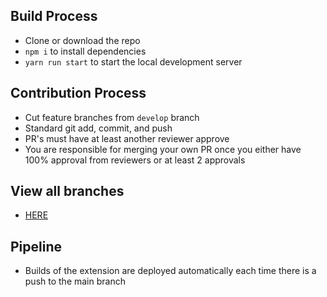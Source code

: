 ## Build Process

- Clone or download the repo
- `npm i` to install dependencies
- `yarn run start` to start the local development server

## Contribution Process

- Cut feature branches from `develop` branch
- Standard git add, commit, and push
- PR's must have at least another reviewer approve
- You are responsible for merging your own PR once you either have 100% approval from reviewers or at least 2 approvals

## View all branches

- [HERE](https://github.com/LukeFlaherty/Junk-Drawer/branches)

## Pipeline

- Builds of the extension are deployed automatically each time there is a push to the main branch
